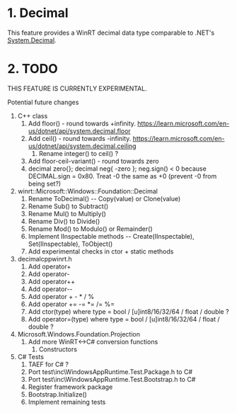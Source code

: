 # 1. Decimal

This feature provides a WinRT decimal data type comparable to .NET's [System.Decimal](https://learn.microsoft.com/dotnet/api/system.decimal).

# 2. TODO

THIS FEATURE IS CURRENTLY EXPERIMENTAL.

Potential future changes

1. C++ class
   1. Add floor() - round towards +infinity. https://learn.microsoft.com/en-us/dotnet/api/system.decimal.floor
   2. Add ceil() - round towards -infinity. https://learn.microsoft.com/en-us/dotnet/api/system.decimal.ceiling
      1. Rename integer() to ceil() ?
   3. Add floor-ceil-variant() - round towards zero
   4. decimal zero{}; decimal neg{ -zero }; neg.sign() < 0 because DECIMAL.sign = 0x80. Treat -0 the same as +0 (prevent -0 from being set?)
2. winrt::Microsoft::Windows::Foundation::Decimal
   1. Rename ToDecimal() -- Copy(value) or Clone(value)
   2. Rename Sub() to Subtract()
   3. Rename Mul() to Multiply()
   4. Rename Div() to Divide()
   5. Rename Mod() to Modulo() or Remainder()
   6. Implement IInspectable methods -- Create(IInspectable), Set(IInspectable), ToObject()
   7. Add experimental checks in ctor + static methods
3. decimalcppwinrt.h
   1. Add operator+
   2. Add operator-
   3. Add operator++
   4. Add operator--
   5. Add operator + - * / %
   6. Add operator += -= *= /= %=
   7. Add ctor(type) where type = bool / [u]int8/16/32/64 / float / double ?
   8. Add operator=(type) where type = bool / [u]int8/16/32/64 / float / double ?
4. Microsoft.Windows.Foundation.Projection
   1. Add more WinRT<->C# conversion functions
      1. Constructors
5. C# Tests
   1. TAEF for C# ?
   2. Port test\inc\WindowsAppRuntime.Test.Package.h to C#
   3. Port test\inc\WindowsAppRuntime.Test.Bootstrap.h to C#
   4. Register framework package
   5. Bootstrap.Initialize()
   6. Implement remaining tests
